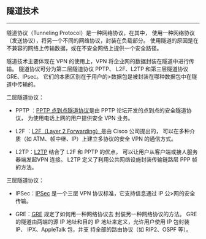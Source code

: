 ## 隧道技术

---

隧道协议（Tunneling Protocol）是一种网络协议，在其中，
使用一种网络协议（发送协议），将另一个不同的网络协议，封装在负载部分。
使用隧道的原因是在不兼容的网络上传输数据，或在不安全网络上提供一个安全路径。


隧道技术主要体现在 VPN 的使用上，VPN 将企业网的数据封装在隧道中进行传输。
隧道协议可分为第二层隧道协议 PPTP、 L2F、L2TP 和第三层隧道协议 GRE、IPsec。 它们的本质区别在于用户的>数据包是被封装在哪种数据包中在隧道中传输的。

二层隧道协议：

 * PPTP ：[PPTP 点到点隧道协议](https://en.wikipedia.org/wiki/Point-to-Point_Tunneling_Protocol)是由 PPTP 论坛开发的点到点的安全隧道协议，
为使用电话上网的用户提供安全 VPN 业务。

 * L2F ：[L2F（Layer 2 Forwarding）](https://en.wikipedia.org/wiki/Layer_2_Forwarding_Protocol)是由 Cisco 公司提出的，
可以在多种介质（如 ATM、帧中继、IP）上建立多协议的安全 VPN 的通信方式。

 * L2TP：[L2TP](https://en.wikipedia.org/wiki/Layer_2_Tunneling_Protocol) 结合了 L2F 和 PPTP 的优点，
可以让用户从客户端或接人服务器端发起VPN 连接。
L2TP 定义了利用公共网络设施封装传输链路层 PPP 帧的方法。


三层隧道协议：

 * IPSec：[IPSec](https://en.wikipedia.org/wiki/IPsec) 是一个三层 VPN 协议标准，它支持信息通过 IP 公>网的安全传输。

 * GRE：[GRE](https://en.wikipedia.org/wiki/Generic_Routing_Encapsulation) 规定了如何用一种网络协议去
封装另一种网络协议的方法。
GRE 的隧道由两端的源 IP 地址和目的 IP 地址来定义，允许用户使用 IP 包封装 IP、 IPX、AppleTalk 包，并支
持全部的路由协议（如 RIP2、OSPF 等）。
